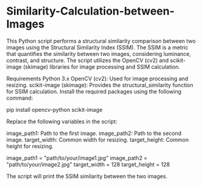 # Similarity-Calculation-between-Images

This Python script performs a structural similarity comparison between two images using the Structural Similarity Index (SSIM). The SSIM is a metric that quantifies the similarity between two images, considering luminance, contrast, and structure. The script utilizes the OpenCV (cv2) and scikit-image (skimage) libraries for image processing and SSIM calculation.

Requirements
Python 3.x
OpenCV (cv2): Used for image processing and resizing.
scikit-image (skimage): Provides the structural_similarity function for SSIM calculation.
Install the required packages using the following command:

pip install opencv-python scikit-image

Replace the following variables in the script:

image_path1: Path to the first image.
image_path2: Path to the second image.
target_width: Common width for resizing.
target_height: Common height for resizing.

image_path1 = "path/to/your/image1.jpg"
image_path2 = "path/to/your/image2.jpg"
target_width = 128
target_height = 128

The script will print the SSIM similarity between the two images.

